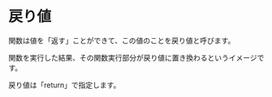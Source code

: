 # 戻り値

関数は値を「返す」ことができて、この値のことを戻り値と呼びます。

関数を実行した結果、その関数実行部分が戻り値に置き換わるというイメージです。

戻り値は「return」で指定します。
